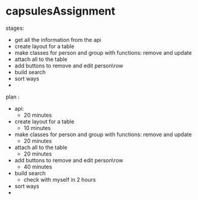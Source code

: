 # capsulesAssignment

stages: 
- get all the information from the api
- create layout for a table
- make classes for person and group with functions: remove and update
- attach all to the table
- add buttons to remove and edit person\row
- build search
- sort ways
-  

plan :
- api:
  - 20 minutes
- create layout for a table
  - 10 minutes
- make classes for person and group with functions: remove and update
  - 20 minutes
- attach all to the table
  - 20 minutes
- add buttons to remove and edit person\row
  - 40 minutes
- build search
  - check with myself in 2 hours
- sort ways
-  
